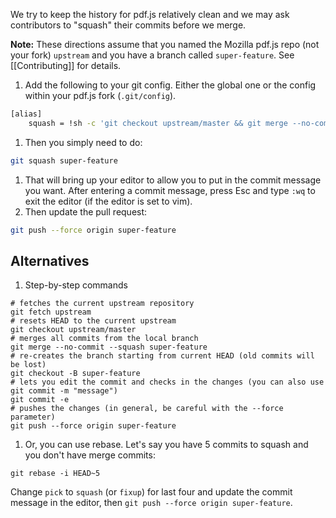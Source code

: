 We try to keep the history for pdf.js relatively clean and we may ask contributors to "squash" their commits before we merge.  

**Note:**
These directions assume that you named the Mozilla pdf.js repo (not your fork) `upstream` and you have a branch called `super-feature`. See [[Contributing]] for details.

1. Add the following to your git config. Either the global one or the config within your pdf.js fork (`.git/config`).
```bash
[alias]
	squash = !sh -c 'git checkout upstream/master && git merge --no-commit --squash $0 && git checkout -B $0 && git commit -e'
```
1. Then you simply need to do:
```bash
git squash super-feature
```
1. That will bring up your editor to allow you to put in the commit message you want. After entering a commit message, press Esc and type `:wq` to exit the editor (if the editor is set to vim).
1. Then update the pull request:
```bash
git push --force origin super-feature
```

## Alternatives
1. Step-by-step commands
  ```
  # fetches the current upstream repository
  git fetch upstream
  # resets HEAD to the current upstream
  git checkout upstream/master
  # merges all commits from the local branch
  git merge --no-commit --squash super-feature
  # re-creates the branch starting from current HEAD (old commits will be lost)
  git checkout -B super-feature
  # lets you edit the commit and checks in the changes (you can also use git commit -m "message")
  git commit -e
  # pushes the changes (in general, be careful with the --force parameter)
  git push --force origin super-feature
  ```

1. <a name="simple"></a>Or, you can use rebase. Let's say you have 5 commits to squash and you don't have merge commits:
  ```
  git rebase -i HEAD~5
  ```
  Change `pick` to `squash` (or `fixup`) for last four and update the commit message in the editor, then `git push --force origin super-feature`.
